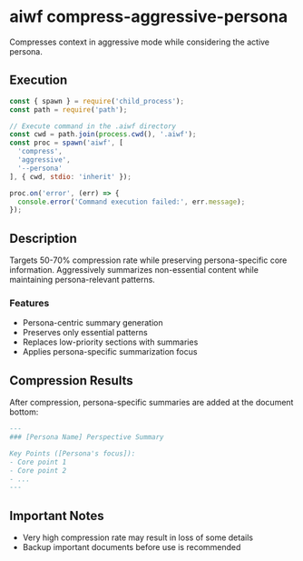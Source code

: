 # aiwf compress-aggressive-persona

Compresses context in aggressive mode while considering the active persona.

## Execution

```javascript
const { spawn } = require('child_process');
const path = require('path');

// Execute command in the .aiwf directory
const cwd = path.join(process.cwd(), '.aiwf');
const proc = spawn('aiwf', [
  'compress',
  'aggressive',
  '--persona'
], { cwd, stdio: 'inherit' });

proc.on('error', (err) => {
  console.error('Command execution failed:', err.message);
});
```

## Description

Targets 50-70% compression rate while preserving persona-specific core information. Aggressively summarizes non-essential content while maintaining persona-relevant patterns.

### Features

- Persona-centric summary generation
- Preserves only essential patterns
- Replaces low-priority sections with summaries
- Applies persona-specific summarization focus

## Compression Results

After compression, persona-specific summaries are added at the document bottom:

```markdown
---
### [Persona Name] Perspective Summary

Key Points ([Persona's focus]):
- Core point 1
- Core point 2
- ...
---
```

## Important Notes

- Very high compression rate may result in loss of some details
- Backup important documents before use is recommended